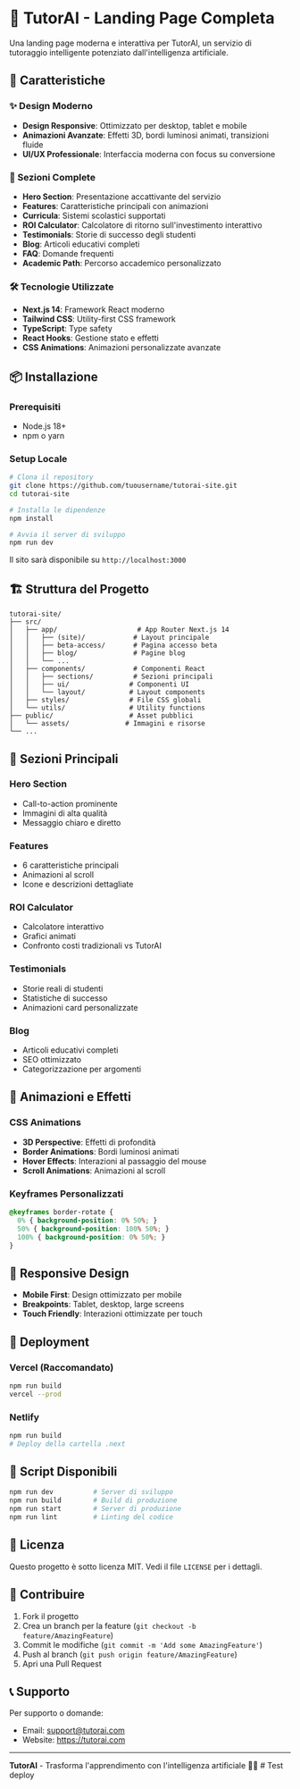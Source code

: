 # 🧠 TutorAI - Landing Page Completa

Una landing page moderna e interattiva per TutorAI, un servizio di tutoraggio intelligente potenziato dall'intelligenza artificiale.

## 🚀 Caratteristiche

### ✨ Design Moderno
- **Design Responsive**: Ottimizzato per desktop, tablet e mobile
- **Animazioni Avanzate**: Effetti 3D, bordi luminosi animati, transizioni fluide
- **UI/UX Professionale**: Interfaccia moderna con focus su conversione

### 🎨 Sezioni Complete
- **Hero Section**: Presentazione accattivante del servizio
- **Features**: Caratteristiche principali con animazioni
- **Curricula**: Sistemi scolastici supportati
- **ROI Calculator**: Calcolatore di ritorno sull'investimento interattivo
- **Testimonials**: Storie di successo degli studenti
- **Blog**: Articoli educativi completi
- **FAQ**: Domande frequenti
- **Academic Path**: Percorso accademico personalizzato

### 🛠 Tecnologie Utilizzate
- **Next.js 14**: Framework React moderno
- **Tailwind CSS**: Utility-first CSS framework
- **TypeScript**: Type safety
- **React Hooks**: Gestione stato e effetti
- **CSS Animations**: Animazioni personalizzate avanzate

## 📦 Installazione

### Prerequisiti
- Node.js 18+ 
- npm o yarn

### Setup Locale
```bash
# Clona il repository
git clone https://github.com/tuousername/tutorai-site.git
cd tutorai-site

# Installa le dipendenze
npm install

# Avvia il server di sviluppo
npm run dev
```

Il sito sarà disponibile su `http://localhost:3000`

## 🏗 Struttura del Progetto

```
tutorai-site/
├── src/
│   ├── app/                    # App Router Next.js 14
│   │   ├── (site)/            # Layout principale
│   │   ├── beta-access/       # Pagina accesso beta
│   │   ├── blog/              # Pagine blog
│   │   └── ...
│   ├── components/            # Componenti React
│   │   ├── sections/          # Sezioni principali
│   │   ├── ui/               # Componenti UI
│   │   └── layout/           # Layout components
│   ├── styles/               # File CSS globali
│   └── utils/                # Utility functions
├── public/                   # Asset pubblici
│   └── assets/              # Immagini e risorse
└── ...
```

## 🎯 Sezioni Principali

### Hero Section
- Call-to-action prominente
- Immagini di alta qualità
- Messaggio chiaro e diretto

### Features
- 6 caratteristiche principali
- Animazioni al scroll
- Icone e descrizioni dettagliate

### ROI Calculator
- Calcolatore interattivo
- Grafici animati
- Confronto costi tradizionali vs TutorAI

### Testimonials
- Storie reali di studenti
- Statistiche di successo
- Animazioni card personalizzate

### Blog
- Articoli educativi completi
- SEO ottimizzato
- Categorizzazione per argomenti

## 🎨 Animazioni e Effetti

### CSS Animations
- **3D Perspective**: Effetti di profondità
- **Border Animations**: Bordi luminosi animati
- **Hover Effects**: Interazioni al passaggio del mouse
- **Scroll Animations**: Animazioni al scroll

### Keyframes Personalizzati
```css
@keyframes border-rotate {
  0% { background-position: 0% 50%; }
  50% { background-position: 100% 50%; }
  100% { background-position: 0% 50%; }
}
```

## 📱 Responsive Design

- **Mobile First**: Design ottimizzato per mobile
- **Breakpoints**: Tablet, desktop, large screens
- **Touch Friendly**: Interazioni ottimizzate per touch

## 🚀 Deployment

### Vercel (Raccomandato)
```bash
npm run build
vercel --prod
```

### Netlify
```bash
npm run build
# Deploy della cartella .next
```

## 🔧 Script Disponibili

```bash
npm run dev          # Server di sviluppo
npm run build        # Build di produzione
npm run start        # Server di produzione
npm run lint         # Linting del codice
```

## 📄 Licenza

Questo progetto è sotto licenza MIT. Vedi il file `LICENSE` per i dettagli.

## 🤝 Contribuire

1. Fork il progetto
2. Crea un branch per la feature (`git checkout -b feature/AmazingFeature`)
3. Commit le modifiche (`git commit -m 'Add some AmazingFeature'`)
4. Push al branch (`git push origin feature/AmazingFeature`)
5. Apri una Pull Request

## 📞 Supporto

Per supporto o domande:
- Email: support@tutorai.com
- Website: https://tutorai.com

---

**TutorAI** - Trasforma l'apprendimento con l'intelligenza artificiale 🧠✨
#   T e s t   d e p l o y  
    
 